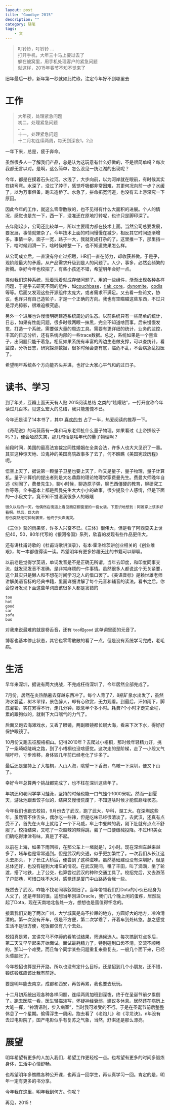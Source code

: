 ```yaml
---
layout: post
title: "Goodbye 2015"
description: ""
category: 随笔
tags: 
    - 文
---
```


> 叮铃铃，叮铃铃 ...  
> 打开手机，大年三十马上要过去了  
> 躲在被窝里，用手机处理客户的紧急问题  
> 就这样，2015年春节不知不觉来了  
 
旧年最后一秒，新年第一秒就如此忙碌，注定今年好不到哪里去


# 工作

> 大年夜，处理紧急问题  
> 初二，处理紧急问题  
> ......   
> 十一，处理紧急问题  
> 十二月初连续两周，每天到深夜1，2点   

一年下来，总是，疲于奔命。

虽然很多人一了解我们产品，总是认为这玩意有什么好做的，不是很简单吗？每次我都无言以对。是啊，这么简单，怎么没见一统江湖的出现呢？

今年，都是在摸着石头过河。水浅了，大步向前，以为河岸就在眼前，有时候其实在绕弯弯。水深了，没过了脖子，感觉呼吸都非常困难，其更何况向前一步？水缓了，以为万事俱备，跑去造桥了。水急了，拼命拓宽河道，也没有去上游深究一下原因。

因此今年的工作，就这么零零散散的，也不见得有什么大面积的进展。个人的情况，感觉也是东一下，西一下，没准还在原地打转呢，也许只是脚印深了。

去年刚起步，公司还比较单一，所以主要精力都在技术上面。当然公司总要发展，要发展，事情就繁杂了。今年技术上面的时间慢慢在减少，相反其它时间逐渐增多。事情一杂，面子一宽，路子一大，我就变成打杂的了。这里推一下，那里挡一下，啥时候润滑一下，啥时候修整一下，也不知道效果怎么样。

从公司成立后，一直没有停止过招聘，HR们一直在努力，却收获甚微。于是乎，现阶段最大的矛盾，从产品需求升级到是人的问题了。人少，事多，必然会频繁的折腾。幸好今年也校招了，有些小孩还不错，希望明年会好一点。

类似我们这种系统，玩着玩着就成存储问题了。用的一些组件，渐渐出现各种各样问题，于是乎去研究不同的组件，如[couchbase](https://github.com/couchbase)，[riak_core](https://github.com/basho/riak_core)，[dynomite](https://github.com/Netflix/dynomite)，[codis](https://github.com/wandoulabs/codis)等等。后面又发现这些开源组件太庞大，或者需求不满足。又去看一些论文，协议，也许只有自己造轮子，才是一个正确的方向。我也有空瞄瞄这些东西，不过只是浮光掠影，很难追根究底。

另外一个进展也许慢慢明确建造系统周边的生态。以前系统只有一些简单的统计，日志，如果有性能问题，很多时候两眼一抹黑，完全不知道啥回事。后来慢慢发觉，打造一个系统，需要做大量的周边工具。需要有更详细的统计，业务的监控，丰富的日志分析，还有系统内部的一些trace数据。总之，系统如果是一个黑盒子，出问题只能干着急。相反如果系统有丰富的周边生态做支撑，可以查统计，看监控，分析日志，研究探测数据，很多时候会更有底，临危不乱，不会病急乱投医了。

希望明年系统各个方向能齐头并进，也好让大家心平气和的过日子。

# 读书、学习

到了年关，豆瓣上面天天有人贴 2015阅读总结 之类的“炫耀贴”，一打开宣称今年读过几百本。见这么宏大的总结，我只能羞愧不已。

今年还是读了14本书了，其中 [喜欢的书](http://www.douban.com/doulist/38894740/) 占了一半，热爱阅读的推荐一下。

《奇葩说》的马薇薇有一集和马东老师扯什么量子物理。如果看过《上帝掷骰子吗？》，便会哑然失笑，那几句话是啥年代的量子物理啊？

前段时间，美国的最高法宣裁定同性婚姻在全美合法，许多人也大大见识了一番。其实这种惊天地、泣鬼神的美国高院故事多了去了，何不瞧瞧《美国宪政历程》呢。

悟空上天了，据说第一颗量子卫星也要上天了，咋又是量子，量子物理，量子计算机。量子计算机的提出者则是大名鼎鼎的理论物理学家费曼先生。费曼大师晚年自述《别闹了，费曼先生》，聊小时候，聊造原子弹，聊巴西僵硬的教育，聊研究工作等等。全书基本上都是费曼先生大大小小的故事，很少提及个人感情，但是下面的一小段文字，竟不知不觉湿润很多人的眼眶

    很久以后的一天，他偶然在街道上看见商店橱窗里的一套女装，下意识地想到：阿莲穿上该多好看啊。然后，巨大的
    悲伤突然无可抑制袭来，他终于失声痛哭。


《三体》获的雨果奖，许多人兴奋不已。《三体》很伟大，但是看了阿西莫夫上世纪40，50，80年代写的《银河帝国》系列，欣喜的发现有些作品更伟大。

还有讲杜甫诗歌的《杜甫诗歌讲演录》，有本·霍洛维茨讲创业相关的《创业维艰》，每一本都值得读一读。希望明年有更多妙趣无比的书籍可以聊聊。

以前老是觉得学英语，单词发音是不是正确无所谓。当年去印度，和印度同事交流，就发现发音不准确，是非常麻烦的一件事情。虽然很多人都说这个无关紧要，这个其实只是懒人和不想花时间学习之人的借口罢了。《美语音标》是赖世雄老师讲解美语音标的经典书籍，里面详细讲解了每个元音和辅音的读法。看书之后，你会惊讶发现下面这些单词应该很多人都是发错的

```
too
hot
good
car
sofa
bus
```

对我来说最难的就是卷舌音，还有 ```too```和`good` 这单词里面的元音了。

博客也基本停止状态，其它也零零散散的看了一点，但是没有系统学习完成，老毛病。


# 生活
早年来深圳，据说有两大挑战，不完成枉待深圳了，今年居然全部完成了。

7月份，居然在炎热酷暑去穿越东西冲了。每个人背了7，8瓶矿泉水出发了，虽然海水碧蓝，树木翠绿，景色醉人，却有心欣赏，无力观看。到最后，汗如雨下，脚底灌铅，实在累得不行，走几分钟，歇息半个多小时。耗费7个小时才走完全程，累的跟狗似的，就剩下大口喘气的力气了。

后面又跑去海滩戏水，又丢了眼镜，两副眼镜都长眠大海，看来下次下水，得好好保护眼镜了。

10月份又跑去征服梧桐山。记得2010年？去爬过小梧桐，那时候年轻精力好，挑了一条崎岖陡峭之路，到了小梧桐也没啥感觉。这次走的是阶梯，走了一小段又气喘吁吁，寸步难移，身体较几年前已经老化了许多了。

最后还是坚持上了大梧桐，人山人海，眺望一下香港，鸟瞰一下深圳，便又下山了。

幸好今年总算两个挑战都完成了，也不枉在深圳这些年了。

年初还和老同学学习蛙泳，坚持的时候也能一口气蛙个1000米呢。然而一到夏天，游泳池跟煮饺子似的，结果又慢慢荒废了，不知道啥时候才能恢巅峰状态。

今年我们也跑去校招，9月份去了武汉，跑了武大，华科，湖工大。在深圳这些年，虽然管不住舌头，偶尔吃一些辣，但是吃味已经很清淡了。去武汉，还真有点受不了。首先在火车上就给了一个下马威，车上中餐辣的我，刚下肚就有点点不舒服了。校招结束，又吃了一次超辣的辣得跳，尝了一口便缴械投降。不过HR美女们确吃得津津有味，真是了不起。

以前在上海，如果下雨回校，在那公车上一堵就是1，2小时。现在深圳车越来越多了，堵车也是常常遇到。但是武汉的交通，似乎更加繁忙了。一次我们从长江这头去那头，下了长江大桥后，便尝到了这种滋味。虽然基础建设没有深圳好，但是总体还好，也没有碰到大堵车的情况。在武汉期间，租了丰田，叫了滴滴，坐了轮渡，搭了地铁，上了公交，也算尝过武汉的种种交通工具了。校招完后，又去游荡了户部巷，可惜口味不大对，感觉还是厦门中山路适合我一些。

既然去了武汉，咋能不找老同事叙叙旧了。当年带领我们打Dota的小伙已经身为人父了，还是年轻的很。遥想当年刚进Oracle，我们几个晚上闲的蛋疼，居然玩起了Dota，现在天南地北各处一方，想想也是蛮值得怀念的。

接着我们又跑了两次广州，大学城真是鸟不拉屎的地方，方圆好大的地方，冷冷清清的。第一次没有开车，很是不方便，第二次学乖了，开着车到处转悠。总之感觉生活不是很方便，吃饭都仅有几个去处。

校招真是累，宣讲完马不停蹄的看笔试结果，筛选候选人。每次搞到12点多后，第二天又早早起来开始面试。面试最耗精力了，特别碰到口齿不清，交流不顺畅的，那叫一个难受。而且每个同学某些问题重复来重复去，一般几个面下来，已经头昏脑胀了。

今年校招也算是开开路，所以也没有定什么目标。还是招到几个小朋友，还不错，锻炼锻炼应该比我有前途。

要是明年能去南京，成都和西安，再苦再累，我也要去玩玩。

十二月初系统出现各种各样问题，连续两周加班到深夜，终于在圣诞节前夕累倒了。跑去医院一看，医生轻描淡写，怀疑神经衰弱，建议多休息。居然还在病历上大笔一挥，“神清语利，步入病室”，当时我可难受的不行。于是在圣诞节前后整整休息了一个星期。偷得浮生一周闲，跑去看了《老炮儿》和《寻龙诀》。n年没有去过电影院了，国产电影似乎有复苏之气象，当然，舒淇还是那么漂亮。

# 展望
明年希望有更多的人加入我们，希望工作更轻松一点。也希望有更多的时间多锻炼身体，生活中心情舒畅。

也希望明年多瞧瞧各种公开课，也再当一回学生，再认真学习一回。肯定的是，明年一定有更多的书分享。

今年我在这里，明年我到何方。你呢？

再见，2015！


